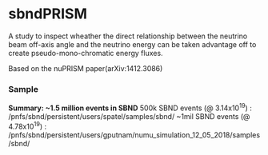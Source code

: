 # sbndPRISM

A study to inspect wheather the direct relationship between the neutrino beam off-axis angle and the neutrino energy can be taken advantage off to create pseudo-mono-chromatic energy fluxes. 


Based on the nuPRISM paper(arXiv:1412.3086)

### Sample 
**Summary: ~1.5 million events in SBND**
500k SBND events (@ 3.14x10<sup>19</sup>) : /pnfs/sbnd/persistent/users/spatel/samples/sbnd/
~1mil SBND events (@ 4.78x10<sup>19</sup>) : /pnfs/sbnd/persistent/users/gputnam/numu_simulation_12_05_2018/samples/sbnd/
